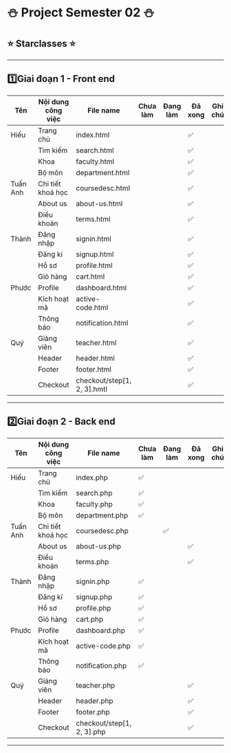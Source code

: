# ⛄ Project  Semester  02    ⛄
##  ⭐   Starclasses    ⭐  
---
 1️⃣Giai đoạn 1 - Front end
---
| Tên | Nội dung công việc | File name | Chưa làm |Đang làm | Đã xong |Ghi chú|
| -   | -                  | -         | -          | -|-| -|
| Hiếu| Trang chủ| index.html|  |  | ✅ | |
|  | Tìm kiếm| search.html|  |  | ✅ | |
|  | Khoa| faculty.html|  |  | ✅ | |
|  | Bộ môn| department.html|  |  | ✅ | |
| Tuấn Anh| Chi tiết khoá học| coursedesc.html|  |  | ✅ | |
| | About us| about-us.html|  |  |  ✅| |
| | Điều khoản| terms.html|  |  | ✅ | |
| Thành| Đăng nhập| signin.html|  |  | ✅ | |
| | Đăng kí| signup.html|  |  | ✅ | |
| | Hồ sơ| profile.html|  |  | ✅ | |
| | Giỏ hàng| cart.html|  |  | ✅ | |
| Phước| Profile| dashboard.html|  |  | ✅ | |
| | Kích hoạt mã| active-code.html|  |  | ✅ | |
| | Thông báo| notification.html|  |  | ✅ | |
|Quý|Giảng viên|teacher.html|  |  | ✅ | |
| |Header|header.html|  |  | ✅ | |
| |Footer|footer.html|  |  | ✅ | |
||Checkout|checkout/step[1, 2, 3].hmtl|  |  | ✅ | |
---
2️⃣Giai đoạn 2 - Back end
---
| Tên | Nội dung công việc | File name | Chưa làm |Đang làm | Đã xong |Ghi chú|
| -   | -                  | -         | -          | -|-| -|
| Hiếu| Trang chủ| index.php| ✅ |  |  | |
|  | Tìm kiếm| search.php| ✅ |  |  | |
|  | Khoa| faculty.php| ✅ |  |  | |
|  | Bộ môn| department.php| ✅ |  |  | |
| Tuấn Anh| Chi tiết khoá học| coursedesc.php|  | ✅ |  | |
| | About us| about-us.php|  |  | ✅ | |
| | Điều khoản| terms.php| |  |  ✅ | |
| Thành| Đăng nhập| signin.php| ✅ |  |  | |
| | Đăng kí| signup.php| ✅ |  |  | |
| | Hồ sơ| profile.php| ✅ |  |  | |
| | Giỏ hàng| cart.php| ✅ |  |  | |
| Phước| Profile| dashboard.php| ✅ |  |  | |
| | Kích hoạt mã| active-code.php| ✅ |  |  | |
| | Thông báo| notification.php| ✅ |  |  | |
|Quý|Giảng viên|teacher.php|  |  | ✅ | |
| |Header|header.php|  |  | ✅ | |
| |Footer|footer.php|  |  | ✅ | |
||Checkout|checkout/step[1, 2, 3].php|  |  | ✅ | |
---
